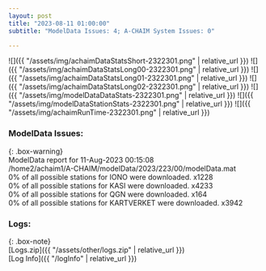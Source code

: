 ```yaml
---
layout: post
title: "2023-08-11 01:00:00"
subtitle: "ModelData Issues: 4; A-CHAIM System Issues: 0"

---
```


![]({{ "/assets/img/achaimDataStatsShort-2322301.png" | relative_url }})
![]({{ "/assets/img/achaimDataStatsLong00-2322301.png" | relative_url }})
![]({{ "/assets/img/achaimDataStatsLong01-2322301.png" | relative_url }})
![]({{ "/assets/img/achaimDataStatsLong02-2322301.png" | relative_url }})
![]({{ "/assets/img/modelDataDataStats-2322301.png" | relative_url }})
![]({{ "/assets/img/modelDataStationStats-2322301.png" | relative_url }})
![]({{ "/assets/img/achaimRunTime-2322301.png" | relative_url }})


### ModelData Issues:  
  
{: .box-warning}  
 ModelData report for 11-Aug-2023 00:15:08   
 /home2/achaim1/A-CHAIM/modelData/2023/223/00/modelData.mat   
 0% of all possible stations for IONO were downloaded. x1228   
 0% of all possible stations for KASI were downloaded. x4233   
 0% of all possible stations for QGN were downloaded. x164   
 0% of all possible stations for KARTVERKET were downloaded. x3942   
  


### Logs:  
  
{: .box-note}  
[Logs.zip]({{ "/assets/other/logs.zip" | relative_url }})  
[Log Info]({{ "/logInfo" | relative_url }})  
